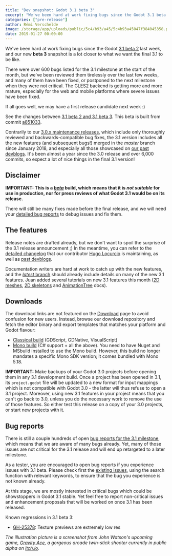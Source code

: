 ```yaml
---
title: "Dev snapshot: Godot 3.1 beta 3"
excerpt: "We've been hard at work fixing bugs since the Godot 3.1 beta 2 last week, and our new beta 3 snapshot is a lot closer to what we want the final 3.1 to be like. We've reviewed the many bug reports filed in the 3.1 milestone over the last few weeks, and many of them have been resolved, or postponed to the next milestone when they were not critical. The GLES2 backend is getting more and more mature, especially for the web and mobile platforms where severe issues have been fixed."
categories: ["pre-release"]
author: Rémi Verschelde
image: /storage/app/uploads/public/5c4/b93/a45/5c4b93a45047f384045358.png
date: 2019-01-27 00:00:00
---
```


We've been hard at work fixing bugs since the Godot [3.1 beta 2](/article/dev-snapshot-godot-3-1-beta-2) last week, and our new **beta 3** snapshot is a lot closer to what we want the final 3.1 to be like.

There were over 600 bugs listed for the 3.1 milestone at the start of the month, but we've been reviewed them tirelessly over the last few weeks, and many of them have been fixed, or postponed to the next milestone when they were not critical. The GLES2 backend is getting more and more mature, especially for the web and mobile platforms where severe issues have been fixed.

If all goes well, we may have a first release candidate next week :)

See the changes between [3.1 beta 2 and 3.1 beta 3](https://github.com/godotengine/godot/compare/1efd37f1b77d71c652fe28a50f42c5284d5ef4ec...a8510331c0115eeee2d6ac0a4acbeb5d4df833b3). This beta is built from commit [a851033](https://github.com/godotengine/godot/commit/a8510331c0115eeee2d6ac0a4acbeb5d4df833b3).

Contrarily to our [3.0.x maintenance releases](/article/maintenance-release-godot-3-0-6), which include only thoroughly reviewed and backwards-compatible bug fixes, the 3.1 version includes all the new features (and subsequent bugs!) merged in the *master* branch since January 2018, and especially all those showcased on [our past devblogs](/devblog). It's been almost a year since the 3.0 release and over 6,000 commits, so expect a lot of nice things in the final 3.1 version!

## Disclaimer

**IMPORTANT: This is a [*beta*](https://en.wikipedia.org/wiki/Software_release_life_cycle#Beta) build, which means that it is *not suitable* for use in production, nor for press reviews of what Godot 3.1 would be on its release.**

There will still be many fixes made before the final release, and we will need your [detailed bug reports](https://github.com/godotengine/godot/issues) to debug issues and fix them.

## The features

Release notes are drafted already, but we don't want to spoil the surprise of the 3.1 release announcement ;)
In the meantime, you can refer to the [detailed changelog](https://gist.github.com/Calinou/49aefe52ce8f67ffa3f743932123d14f) that our contributor [Hugo Locurcio](https://github.com/Calinou) is maintaining, as well as [past devblogs](/devblog).

Documentation writers are hard at work to catch up with the new features, and the [*latest* branch](http://docs.godotengine.org/en/latest/) should already include details on many of the new 3.1 features. Juan added several tutorials on new 3.1 features this month ([2D meshes](http://docs.godotengine.org/en/latest/tutorials/2d/2d_meshes.html), [2D skeletons](http://docs.godotengine.org/en/latest/tutorials/animation/2d_skeletons.html) and [AnimationTree](http://docs.godotengine.org/en/latest/tutorials/animation/animation_tree.html) docs).

## Downloads

The download links are not featured on the [Download](/download) page to avoid confusion for new users. Instead, browse our download repository and fetch the editor binary and export templates that matches your platform and Godot flavour:

- [Classical build](https://downloads.tuxfamily.org/godotengine/3.1/beta3) (GDScript, GDNative, VisualScript)
- [Mono build](https://downloads.tuxfamily.org/godotengine/3.1/beta3/mono) (C# support + all the above). You need to have Nuget and MSbuild installed to use the Mono build. However, this build no longer mandates a specific Mono SDK version; it comes bundled with Mono 5.18.

**IMPORTANT:** Make backups of your Godot 3.0 projects before opening them in any 3.1 development build. Once a project has been opened in 3.1, its `project.godot` file will be updated to a new format for input mappings which is not compatible with Godot 3.0 - the latter will thus refuse to open a 3.1 project. Moreover, using new 3.1 features in your project means that you can't go back to 3.0, unless you do the necessary work to remove the use of those features. So either test this release on a copy of your 3.0 projects, or start new projects with it.

## Bug reports

There is still a couple hundreds of open [bug reports for the 3.1 milestone](https://github.com/godotengine/godot/issues?q=is%3Aopen+is%3Aissue+milestone%3A3.1+label%3Abug), which means that we are aware of many bugs already. Yet, many of those issues are not critical for the 3.1 release and will end up retargeted to a later milestone.

As a tester, you are encouraged to open bug reports if you experience issues with 3.1 beta. Please check first the [existing issues](https://github.com/godotengine/godot/issues), using the search function with relevant keywords, to ensure that the bug you experience is not known already.

At this stage, we are mostly interested in critical bugs which could be showstoppers in Godot 3.1 stable. Yet feel free to report non-critical issues and enhancement proposals that will be worked on once 3.1 has been released.

Known regressions in 3.1 beta 3:
- [GH-25378](https://github.com/godotengine/godot/issues/25378): Texture previews are extremely low res

*The illustration picture is a screenshot from John Watson's upcoming game, *[Gravity Ace](https://gravityace.com)*, a gorgeous arcade twin-stick shooter currently in public alpha on [itch.io](https://jotson.itch.io/gravity).*
